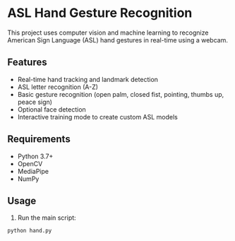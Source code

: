 # ASL Hand Gesture Recognition

This project uses computer vision and machine learning to recognize American Sign Language (ASL) hand gestures in real-time using a webcam.

## Features

- Real-time hand tracking and landmark detection
- ASL letter recognition (A-Z)
- Basic gesture recognition (open palm, closed fist, pointing, thumbs up, peace sign)
- Optional face detection
- Interactive training mode to create custom ASL models

## Requirements

- Python 3.7+
- OpenCV
- MediaPipe
- NumPy

## Usage

1. Run the main script:
```python
python hand.py
```